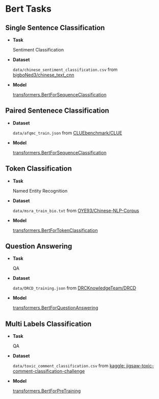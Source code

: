 # Bert Tasks

## Single Sentence Classification

- **Task**

    Sentiment Classification

- **Dataset**

    `data/chinese_sentiment_classification.csv` from [bigboNed3/chinese_text_cnn](https://github.com/bigboNed3/chinese_text_cnn)

- **Model**

    [transformers.BertForSequenceClassification](https://huggingface.co/docs/transformers/model_doc/bert#transformers.BertForSequenceClassification)

## Paired Sentenece Classification

- **Dataset**

    `data/afqmc_train.json` from [CLUEbenchmark/CLUE](https://github.com/CLUEbenchmark/CLUE)

- **Model**

    [transformers.BertForSequenceClassification](https://huggingface.co/docs/transformers/model_doc/bert#transformers.BertForSequenceClassification)

## Token Classification

- **Task**

    Named Entity Recognition

- **Dataset**

    `data/msra_train_bio.txt` from [OYE93/Chinese-NLP-Corpus](https://github.com/OYE93/Chinese-NLP-Corpus)

- **Model**

    [transformers.BertForTokenClassification](https://huggingface.co/docs/transformers/model_doc/bert#transformers.BertForTokenClassification)

## Question Answering

- **Task**

    QA

- **Dataset**

    `data/DRCD_training.json` from [DRCKnowledgeTeam/DRCD](https://github.com/DRCKnowledgeTeam/DRCD)

- **Model**

    [transformers.BertForQuestionAnswering](https://huggingface.co/docs/transformers/model_doc/bert#transformers.BertForQuestionAnswering)


## Multi Labels Classification

- **Task**

    QA

- **Dataset**

    `data/toxic_comment_classification.csv` from [kaggle: jigsaw-toxic-comment-classification-challenge](https://www.kaggle.com/c/jigsaw-toxic-comment-classification-challenge/data?select=train.csv.zip)

- **Model**

    [transformers.BertForPreTraining](https://huggingface.co/docs/transformers/model_doc/bert#transformers.BertForPreTraining)